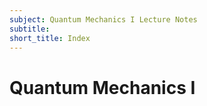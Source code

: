 ```yaml
---
subject: Quantum Mechanics I Lecture Notes
subtitle:
short_title: Index
---
```


# Quantum Mechanics I

[](#s-photoelec)
